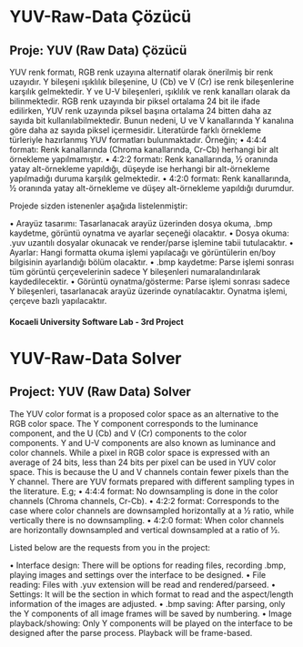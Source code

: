 # YUV-Raw-Data Çözücü
## Proje: YUV (Raw Data) Çözücü

YUV renk formatı, RGB renk uzayına alternatif olarak önerilmiş bir renk uzayıdır.  Y bileşeni ışıklılık bileşenine, U (Cb) ve V (Cr) ise renk bileşenlerine karşılık gelmektedir. Y ve U-V bileşenleri, ışıklılık ve renk kanalları olarak da bilinmektedir.  RGB renk uzayında bir piksel ortalama 24 bit ile ifade edilirken, YUV renk uzayında piksel başına ortalama 24 bitten daha az sayıda bit kullanılabilmektedir. Bunun nedeni, U ve V kanallarında Y kanalına göre daha az sayıda piksel içermesidir. Literatürde farklı örnekleme türleriyle hazırlanmış YUV formatları bulunmaktadır. Örneğin;
•	4:4:4 formatı: Renk kanallarında (Chroma kanallarında, Cr-Cb) herhangi bir alt örnekleme yapılmamıştır.
•	4:2:2 formatı: Renk kanallarında, ½ oranında yatay alt-örnekleme yapıldığı, düşeyde ise herhangi bir alt-örnekleme yapılmadığı duruma karşılık gelmektedir. 
•	4:2:0 formatı:  Renk kanallarında, ½ oranında yatay alt-örnekleme ve düşey alt-örnekleme yapıldığı durumdur.

Projede sizden istenenler aşağıda listelenmiştir:

•	Arayüz tasarımı: Tasarlanacak arayüz üzerinden dosya okuma, .bmp kaydetme, görüntü oynatma ve ayarlar seçeneği olacaktır.
•	Dosya okuma: .yuv uzantılı dosyalar okunacak ve render/parse işlemine tabii tutulacaktır.
•	Ayarlar:  Hangi formatta okuma işlemi yapılacağı ve görüntülerin en/boy bilgisinin ayarlandığı bölüm olacaktır.
•	.bmp kaydetme: Parse işlemi sonrası tüm görüntü çerçevelerinin sadece Y bileşenleri numaralandırılarak kaydedilecektir. 
•	Görüntü oynatma/gösterme: Parse işlemi sonrası sadece Y bileşenleri, tasarlanacak arayüz üzerinde oynatılacaktır. Oynatma işlemi, çerçeve bazlı yapılacaktır. 

#### Kocaeli University Software Lab - 3rd Project

# YUV-Raw-Data Solver
## Project: YUV (Raw Data) Solver

The YUV color format is a proposed color space as an alternative to the RGB color space. The Y component corresponds to the luminance component, and the U (Cb) and V (Cr) components to the color components. Y and U-V components are also known as luminance and color channels. While a pixel in RGB color space is expressed with an average of 24 bits, less than 24 bits per pixel can be used in YUV color space. This is because the U and V channels contain fewer pixels than the Y channel. There are YUV formats prepared with different sampling types in the literature. E.g;
• 4:4:4 format: No downsampling is done in the color channels (Chroma channels, Cr-Cb).
• 4:2:2 format: Corresponds to the case where color channels are downsampled horizontally at a ½ ratio, while vertically there is no downsampling.
• 4:2:0 format: When color channels are horizontally downsampled and vertical downsampled at a ratio of ½.

Listed below are the requests from you in the project:

• Interface design: There will be options for reading files, recording .bmp, playing images and settings over the interface to be designed.
• File reading: Files with .yuv extension will be read and rendered/parseed.
• Settings: It will be the section in which format to read and the aspect/length information of the images are adjusted.
• .bmp saving: After parsing, only the Y components of all image frames will be saved by numbering.
• Image playback/showing: Only Y components will be played on the interface to be designed after the parse process. Playback will be frame-based.
